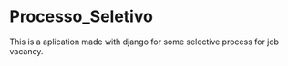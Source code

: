 # Processo_Seletivo
This is a aplication made with django for some selective process for job vacancy.
